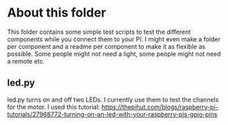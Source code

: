 # About this folder

This folder contains some simple test scripts to test the different components while you connect them to your PI. I might even make a folder per component and a readme per component to make it as flexible as possible. Some people might not need a light, some people might not need a remote etc.

## led.py

led.py turns on and off two LEDs. I currently use them to test the channels for the motor.
I used this tutorial: https://thepihut.com/blogs/raspberry-pi-tutorials/27968772-turning-on-an-led-with-your-raspberry-pis-gpio-pins


